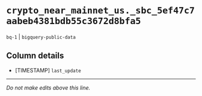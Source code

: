 # `crypto_near_mainnet_us._sbc_5ef47c7aabeb4381bdb55c3672d8bfa5`
`bq-1` | `bigquery-public-data`

## Column details
* [TIMESTAMP] `last_update`

-------------------------------------------------------------------------------
*Do not make edits above this line.*
